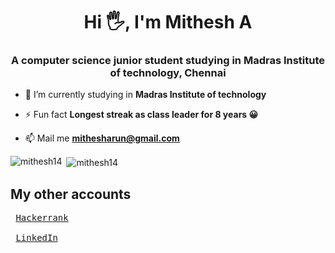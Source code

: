 <h1 align="center">Hi 🖐, I'm Mithesh A</h1>
<h3 align="center">A computer science junior student studying in Madras Institute of technology, Chennai</h3>


- 🔭 I’m currently studying in **Madras Institute of technology**

- ⚡ Fun fact **Longest streak as class leader for 8 years 😀**

- 📫 Mail me **mithesharun@gmail.com**



<p><img align="left" src="https://github-readme-stats.vercel.app/api/top-langs?username=mithesh14&show_icons=true&locale=en&layout=compact" alt="mithesh14" /></p>

<p>&nbsp;<img align="center" src="https://github-readme-stats.vercel.app/api?username=mithesh14&show_icons=true&locale=en" alt="mithesh14" /></p>

## My other accounts
<pre>
 <a href="https://www.hackerrank.com/mithesharun">Hackerrank</a><br>
 <a href="https://www.linkedin.com/in/Mithesh14">LinkedIn</a><br>
</pre>
